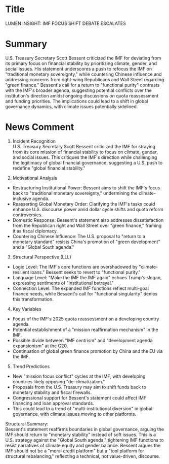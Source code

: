 # Title
LUMEN INSIGHT: IMF FOCUS SHIFT DEBATE ESCALATES

# Summary
U.S. Treasury Secretary Scott Bessent criticized the IMF for deviating from its primary focus on financial stability by prioritizing climate, gender, and social issues. His statement underscores a push to refocus the IMF on "traditional monetary sovereignty," while countering Chinese influence and addressing concerns from right-wing Republicans and Wall Street regarding "green finance." Bessent's call for a return to "functional purity" contrasts with the IMF's broader agenda, suggesting potential conflicts over the institution's direction amidst ongoing discussions on quota reassessment and funding priorities. The implications could lead to a shift in global governance dynamics, with climate issues potentially sidelined.

# News Comment
1. Incident Recognition  
U.S. Treasury Secretary Scott Bessent criticized the IMF for straying from its core mission of financial stability to focus on climate, gender, and social issues. This critiques the IMF's direction while challenging the legitimacy of global financial governance, suggesting a U.S. push to redefine "global financial stability."

2. Motivational Analysis  
- Restructuring Institutional Power: Bessent aims to shift the IMF's focus back to "traditional monetary sovereignty," undermining the climate-inclusive agenda.  
- Reasserting Global Monetary Order: Clarifying the IMF's tasks could enhance U.S. discourse power amid dollar cycle shifts and quota reform controversies.  
- Domestic Response: Bessent's statement also addresses dissatisfaction from the Republican right and Wall Street over "green finance," framing it as fiscal diplomacy.  
- Countering Chinese Influence: The U.S. proposal to "return to a monetary standard" resists China's promotion of "green development" and a "Global South agenda."

3. Structural Perspective (LLL)  
- Logic Level: The IMF's core functions are overshadowed by "climate-resilient loans." Bessent seeks to revert to "functional purity."  
- Language Level: "Make the IMF the IMF again" echoes Trump's slogan, expressing sentiments of "institutional betrayal."  
- Connection Level: The expanded IMF functions reflect multi-goal finance needs, while Bessent's call for "functional singularity" denies this transformation.

4. Key Variables  
- Focus of the IMF's 2025 quota reassessment on a developing country agenda.  
- Potential establishment of a "mission reaffirmation mechanism" in the IMF.  
- Possible divide between "IMF centrism" and "development agenda expansionism" at the G20.  
- Continuation of global green finance promotion by China and the EU via the IMF.

5. Trend Predictions  
- New "mission focus conflict" cycles at the IMF, with developing countries likely opposing "de-climatization."  
- Proposals from the U.S. Treasury may aim to shift funds back to monetary stability and fiscal firewalls.  
- Congressional support for Bessent's statement could affect IMF financing and loan approval standards.  
- This could lead to a trend of "multi-institutional diversion" in global governance, with climate issues moving to other platforms.

Structural Summary:  
Bessent's statement reaffirms boundaries in global governance, arguing the IMF should return to "monetary stability" instead of soft issues. This is a U.S. strategy against the "Global South agenda," tightening IMF functions to resist narratives of climate equity and gender balance. Bessent argues the IMF should not be a "moral credit platform" but a "tool platform for structural rebalancing," reflecting a technical, not value-driven, discourse.
